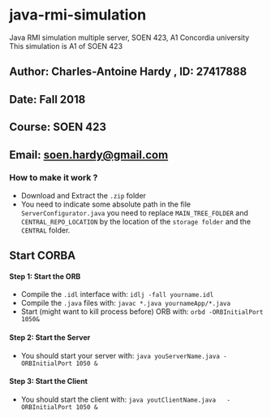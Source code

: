 # java-rmi-simulation
Java RMI simulation multiple server, SOEN 423, A1 Concordia university
This simulation is A1 of SOEN 423

## Author: Charles-Antoine Hardy , ID: 27417888
## Date: Fall 2018
## Course: SOEN 423
## Email: soen.hardy@gmail.com


### How to make it work ?
- Download and Extract the `.zip` folder
- You need to indicate some absolute path in the file `ServerConfigurator.java`
you need to replace `MAIN_TREE_FOLDER` and `CENTRAL_REPO_LOCATION` by
the location of the `storage folder` and the `CENTRAL` folder.


## Start CORBA

#### Step 1: Start the ORB
- Compile the `.idl` interface with: `idlj -fall yourname.idl`
- Compile the `.java` files with: `javac *.java yournameApp/*.java`
- Start (might want to kill process before) ORB with: `orbd -ORBInitialPort 1050&`

#### Step 2: Start the Server
- You should start your server with: `java youServerName.java -ORBInitialPort 1050 &`

#### Step 3: Start the Client
- You should start the client with: `java youtClientName.java   -ORBInitialPort 1050 &`


